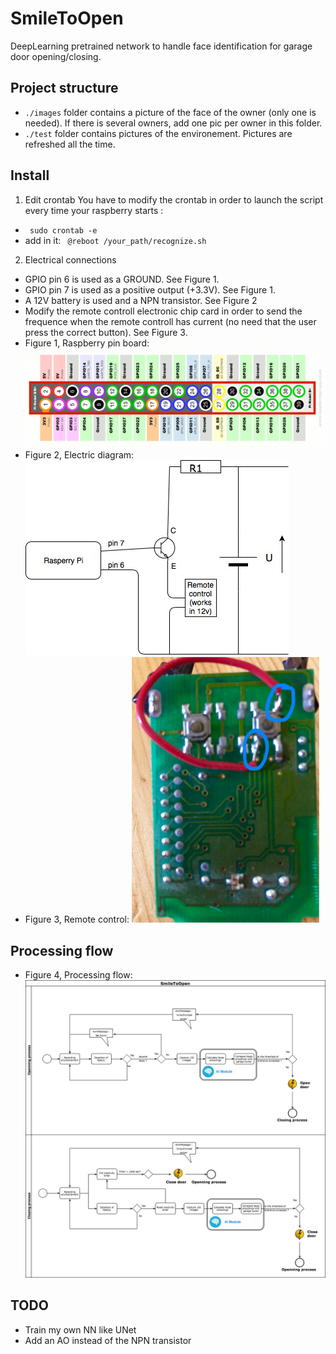 # SmileToOpen
DeepLearning pretrained network to handle face identification for garage door opening/closing.

## Project structure
* ```./images``` folder contains a picture of the face of the owner (only one is needed). If there is several owners, add one pic per owner in this folder.
* ```./test``` folder contains pictures of the environement. Pictures are refreshed all the time.

## Install
1. Edit crontab
You have to modify the crontab in order to launch the script every time your raspberry starts :
* ``` sudo crontab -e```
* add in it: ``` @reboot /your_path/recognize.sh```
2. Electrical connections
* GPIO pin 6 is used as a GROUND. See Figure 1.
* GPIO pin 7 is used as a positive output (+3.3V). See Figure 1.
* A 12V battery is used and a NPN transistor. See Figure 2
* Modify the remote controll electronic chip card in order to send the frequence when the remote controll has current (no need that the user press the correct button). See Figure 3.
* Figure 1, Raspberry pin board: ![alt text](./documentation/raspberry_pin_board.png "Raspberry pin board")
* Figure 2, Electric diagram: ![alt text](./documentation/electric_diagram.jpg "Electric diagram")
* Figure 3, Remote control: ![alt text](./documentation/remote_control.jpg "Remote control")

## Processing flow
* Figure 4, Processing flow: ![alt text](./documentation/garage_processing_flow.jpg "Processing flow")

## TODO
* Train my own NN like UNet
* Add an AO instead of the NPN transistor


